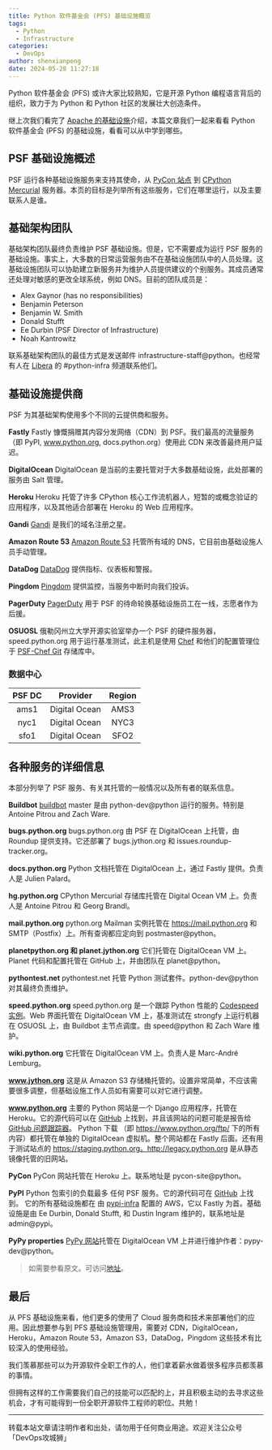 ```yaml
---
title: Python 软件基金会 (PFS) 基础设施概览
tags:
  - Python
  - Infrastructure
categories:
  - DevOps
author: shenxianpeng
date: 2024-05-28 11:27:18
---
```


Python 软件基金会 (PFS) 或许大家比较熟知，它是开源 Python 编程语言背后的组织，致力于为 Python 和 Python 社区的发展壮大创造条件。

继上次我们看完了 [Apache 的基础设施](2024/01/apache-services-and-tools/)介绍，本篇文章我们一起来看看 Python 软件基金会 (PFS) 的基础设施，看看可以从中学到哪些。

## PSF 基础设施概述

PSF 运行各种基础设施服务来支持其使命，从 [PyCon 站点](https://us.pycon.org/) 到 [CPython Mercurial](https://hg.python.org/) 服务器。本页的目标是列举所有这些服务，它们在哪里运行，以及主要联系人是谁。

## 基础架构团队

基础架构团队最终负责维护 PSF 基础设施。但是，它不需要成为运行 PSF 服务的基础设施。事实上，大多数的日常运营服务由不在基础设施团队中的人员处理。这基础设施团队可以协助建立新服务并为维护人员提供建议的个别服务。其成员通常还处理对敏感的更改全球系统，例如 DNS。目前的团队成员是：

* Alex Gaynor (has no responsibilities)
* Benjamin Peterson
* Benjamin W. Smith
* Donald Stufft
* Ee Durbin (PSF Director of Infrastructure)
* Noah Kantrowitz

联系基础架构团队的最佳方式是发送邮件 infrastructure-staff@python。也经常有人在 [Libera](https://libera.chat/) 的 #python-infra 频道联系他们。

## 基础设施提供商

PSF 为其基础架构使用多个不同的云提供商和服务。

**Fastly**
Fastly 慷慨捐赠其内容分发网络（CDN）到 PSF。我们最高的流量服务（即 PyPI, www.python.org, docs.python.org）使用此 CDN 来改善最终用户延迟。

**DigitalOcean**
DigitalOcean 是当前的主要托管对于大多数基础设施，此处部署的服务由 Salt 管理。

**Heroku**
Heroku 托管了许多 CPython 核心工作流机器人，短暂的或概念验证的应用程序，以及其他适合部署在 Heroku 的 Web 应用程序。

**Gandi**
[Gandi](https://www.gandi.net/en-US) 是我们的域名注册之星。

**Amazon Route 53**
[Amazon Route 53](https://aws.amazon.com/route53/) 托管所有域的 DNS，它目前由基础设施人员手动管理。

**DataDog**
[DataDog](https://www.datadoghq.com/) 提供指标、仪表板和警报。

**Pingdom**
[Pingdom](https://www.pingdom.com/) 提供监控，当服务中断时向我们投诉。

**PagerDuty**
[PagerDuty](https://www.pagerduty.com/) 用于 PSF 的待命轮换基础设施员工在一线，志愿者作为后援。

**OSUOSL**
俄勒冈州立大学开源实验室举办一个 PSF 的硬件服务器，speed.python.org 用于运行基准测试，此主机是使用 [Chef](www.getchef.com) 和他们的配置管理位于 [PSF-Chef Git](https://github.com/python/psf-chef) 存储库中。

### 数据中心

| PSF DC |    Provider   | Region |
|:------:|:-------------:|:------:|
| ams1   | Digital Ocean | AMS3   |
| nyc1   | Digital Ocean | NYC3   |
| sfo1   | Digital Ocean | SFO2   |

## 各种服务的详细信息

本部分列举了 PSF 服务、有关其托管的一般情况以及所有者的联系信息。

**Buildbot**
[buildbot](https://www.python.org/dev/buildbot/) master 是由 python-dev@python 运行的服务。特别是 Antoine Pitrou and Zach Ware.

**bugs.python.org**
bugs.python.org 由 PSF 在 DigitalOcean 上托管，由 Roundup 提供支持。它还部署了 bugs.jython.org 和 issues.roundup-tracker.org。

**docs.python.org**
Python 文档托管在 DigitalOcean 上，通过 Fastly 提供。负责人是 Julien Palard。

**hg.python.org**
CPython Mercurial 存储库托管在 Digital Ocean VM 上。负责人是 Antoine Pitrou 和 Georg Brandl。

**mail.python.org**
python.org Mailman 实例托管在 https://mail.python.org 和 SMTP（Postfix）上。所有查询都应定向到 postmaster@python。

**planetpython.org 和 planet.jython.org**
它们托管在 DigitalOcean VM 上。Planet 代码和配置托管在 GitHub 上，并由团队在 planet@python。

**pythontest.net**
pythontest.net 托管 Python 测试套件。python-dev@python 对其最终负责维护。

**speed.python.org**
speed.python.org 是一个跟踪 Python 性能的 [Codespeed 实例](https://github.com/zware/codespeed)。Web 界面托管在 DigitalOcean VM 上，基准测试在 strongfy 上运行机器在 OSUOSL 上，由 Buildbot 主节点调度。由 speed@python 和 Zach Ware 维护。

**wiki.python.org**
它托管在 DigitalOcean VM 上。负责人是 Marc-André Lemburg。

**www.jython.org**
这是从 Amazon S3 存储桶托管的。设置非常简单，不应该需要很多调整，但基础设施工作人员如有需要可以对它进行调整。

**www.python.org**
主要的 Python 网站是一个 Django 应用程序，托管在 Heroku。它的源代码可以在 [GitHub](https://github.com/python/pythondotorg) 上找到，并且该网站的问题可能是报告给 [GitHub 问题跟踪器](https://github.com/python/pythondotorg/issues)。
Python 下载 （即 https://www.python.org/ftp/ 下的所有内容）都托管在单独的 DigitalOcean 虚拟机。整个网站都在 Fastly 后面。还有用于测试站点的 https://staging.python.org。http://legacy.python.org 是从静态镜像托管的旧网站。

**PyCon**
PyCon 网站托管在 Heroku 上。联系地址是 pycon-site@python。

**PyPI**
Python 包索引的负载最多 任何 PSF 服务。它的源代码可在 [GitHub](https://github.com/pypa/warehouse) 上找到。
它的所有基础设施都在 由 [pypi-infra](https://github.com/pypi/infra) 配置的 AWS，它以 Fastly 为首。基础设施是由 Ee Durbin, Donald Stufft, 和 Dustin Ingram 维护的，联系地址是 admin@pypi。

**PyPy properties**
[PyPy 网站](pypy.org)托管在 DigitalOcean VM 上并进行维护作者：pypy-dev@python。

> 如需要参看原文。可访问[地址](https://infra.psf.io/overview.html)。

## 最后

从 PFS 基础设施来看，他们更多的使用了 Cloud 服务商和技术来部署他们的应用。因此想要参与到 PFS 基础设施管理用，需要对 CDN，DigitalOcean，Heroku，Amazon Route 53，Amazon S3，DataDog，Pingdom 这些技术有比较深入的使用经验。

我们羡慕那些可以为开源软件全职工作的人，他们拿着薪水做着很多程序员都羡慕的事情。

但拥有这样的工作需要我们自己的技能可以匹配的上，并且积极主动的去寻求这些机会，才有可能得到一份全职开源软件工程师的职位。共勉！

---

转载本站文章请注明作者和出处，请勿用于任何商业用途。欢迎关注公众号「DevOps攻城狮」

